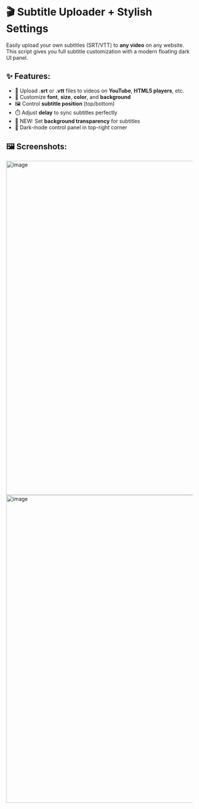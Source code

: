 # 🎬 Subtitle Uploader + Stylish Settings


Easily upload your own subtitles (SRT/VTT) to **any video** on any website.  
This script gives you full subtitle customization with a modern floating dark UI panel.

## ✨ Features:
- 📁 Upload **.srt** or **.vtt** files to videos on **YouTube**, **HTML5 players**, etc.
- 🎨 Customize **font**, **size**, **color**, and **background**
- 🖼️ Control **subtitle position** (top/bottom)
- ⏱️ Adjust **delay** to sync subtitles perfectly
- 🌈 NEW: Set **background transparency** for subtitles
- 🌙 Dark-mode control panel in top-right corner

## 🖼️ Screenshots:
<img width="1360" height="902" alt="image" src="https://github.com/user-attachments/assets/09f3a31a-617d-42a4-9736-03115c128db3" />
<img width="1457" height="831" alt="image" src="https://github.com/user-attachments/assets/1801c294-eca6-4ecf-8778-587ad89a1d93" />
